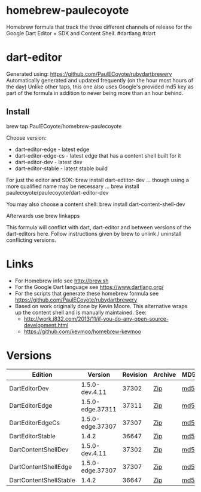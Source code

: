 homebrew-paulecoyote
====================

Homebrew formula that track the three different channels of release for the Google Dart Editor + SDK and Content Shell.  #dartlang #dart

dart-editor
===========

Generated using: https://github.com/PaulECoyote/rubydartbrewery
Automatically generated and updated frequently (on the hour most hours of the day)
Unlike other taps, this one also uses Google's provided md5 key as part of the formula in addition to never being more than an hour behind.

Install
-------
brew tap PaulECoyote/homebrew-paulecoyote

Choose version:
* dart-editor-edge - latest edge
* dart-editor-edge-cs - latest edge that has a content shell built for it
* dart-editor-dev - latest dev
* dart-editor-stable - latest stable build

For just the editor and SDK:
brew install dart-edtitor-dev
... though using a more qualified name may be necessary ...
brew install paulecoyote/paulecoyote/dart-editor-dev

You may also choose a content shell:
brew install dart-content-shell-dev

Afterwards use 
brew linkapps

This formula will conflict with dart, dart-editor and between versions of the dart-editors here.  Follow instructions given by brew to unlink / uninstall conflicting versions.

Links
=====
* For Homebrew info see http://brew.sh
* For the Google Dart language see https://www.dartlang.org/
* For the scripts that generate these homebrew formula see https://github.com/PaulECoyote/rubydartbrewery
* Based on work originally done by Kevin Moore. This alternative wraps up the content shell and is manually maintained.  See: 
    * http://work.j832.com/2013/11/if-you-do-any-open-source-development.html
    * https://github.com/kevmoo/homebrew-kevmoo

Versions
========
| Edition | Version | Revision | Archive | MD5 | Notes |
| ------- | ------- | -------- | ------- | --- | ----- |
| DartEditorDev | 1.5.0-dev.4.11 | 37302 | [Zip](http://storage.googleapis.com/dart-archive/channels/dev/release/37302/editor/darteditor-macos-x64.zip) | [md5](http://storage.googleapis.com/dart-archive/channels/dev/release/37302/editor/darteditor-macos-x64.zip.md5sum) | [Changes](http://storage.googleapis.com/dart-archive/channels/dev/release/latest/changelog.html) |
| DartEditorEdge | 1.5.0-edge.37311 | 37311 | [Zip](http://storage.googleapis.com/dart-archive/channels/be/raw/37311/editor/darteditor-macos-x64.zip) | [md5](http://storage.googleapis.com/dart-archive/channels/be/raw/37311/editor/darteditor-macos-x64.zip.md5sum) | - |
| DartEditorEdgeCs | 1.5.0-edge.37307 | 37307 | [Zip](http://storage.googleapis.com/dart-archive/channels/be/raw/37307/editor/darteditor-macos-x64.zip) | [md5](http://storage.googleapis.com/dart-archive/channels/be/raw/37307/editor/darteditor-macos-x64.zip.md5sum) | - |
| DartEditorStable | 1.4.2 | 36647 | [Zip](http://storage.googleapis.com/dart-archive/channels/stable/release/36647/editor/darteditor-macos-x64.zip) | [md5](http://storage.googleapis.com/dart-archive/channels/stable/release/36647/editor/darteditor-macos-x64.zip.md5sum) | [Changes](http://storage.googleapis.com/dart-archive/channels/stable/release/latest/changelog.html) |
| DartContentShellDev | 1.5.0-dev.4.11 | 37302 | [Zip](http://storage.googleapis.com/dart-archive/channels/dev/release/37302/dartium/content_shell-macos-ia32-release.zip) | [md5](http://storage.googleapis.com/dart-archive/channels/dev/release/37302/dartium/content_shell-macos-ia32-release.zip.md5sum) | - |
| DartContentShellEdge | 1.5.0-edge.37307 | 37307 | [Zip](http://storage.googleapis.com/dart-archive/channels/be/raw/37307/dartium/content_shell-macos-ia32-release.zip) | [md5](http://storage.googleapis.com/dart-archive/channels/be/raw/37307/dartium/content_shell-macos-ia32-release.zip.md5sum) | - |
| DartContentShellStable | 1.4.2 | 36647 | [Zip](http://storage.googleapis.com/dart-archive/channels/stable/release/36647/dartium/content_shell-macos-ia32-release.zip) | [md5](http://storage.googleapis.com/dart-archive/channels/stable/release/36647/dartium/content_shell-macos-ia32-release.zip.md5sum) | - |
